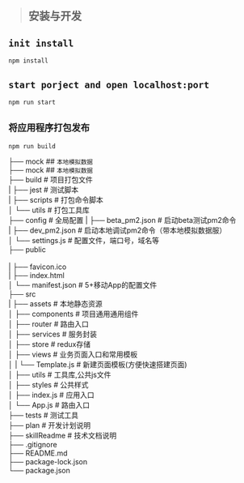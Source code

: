 > ## 安装与开发

## `init install`
    npm install

##  `start porject and open localhost:port`
    npm run start

## `将应用程序打包发布`
    npm run build


├── mock                            ## `本地模拟数据`<br>
├── mock                            ## `本地模拟数据`<br>
├── build                           # 项目打包文件<br>
|   ├── jest                        # 测试脚本<br>
|   ├── scripts                     # 打包命令脚本<br>
│   └── utils                       # 打包工具库<br>
├── config                          # 全局配置
|   ├── beta_pm2.json               # 启动beta测试pm2命令<br>
|   ├── dev_pm2.json                # 启动本地调试pm2命令（带本地模拟数据服）<br>
│   └── settings.js                 # 配置文件，端口号，域名等<br>
├── public <br>                         
|   ├── favicon.ico                <br>
|   ├── index.html                 <br>
│   └── manifest.json               # 5+移动App的配置文件<br>
├── src<br>
|   ├── assets                      # 本地静态资源<br>
│   ├── components                  # 项目通用通用组件<br>
│   ├── router                      # 路由入口<br>
│   ├── services                    # 服务封装<br>
│   ├── store                       # redux存储<br>
│   ├── views                       # 业务页面入口和常用模板<br>
│   |    └── Template.js            # 新建页面模板(方便快速搭建页面)<br>
│   ├── utils                       # 工具库,公共js文件<br>
│   ├── styles                      # 公共样式<br>
│   ├── index.js                    # 应用入口<br>
│   └── App.js                      # 路由入口<br>
├── tests                           # 测试工具<br>
├── plan                            # 开发计划说明<br>
├── skillReadme                     # 技术文档说明<br>
├── .gitignore<br>
├── README.md<br>
├── package-lock.json<br>
└── package.json<br>
